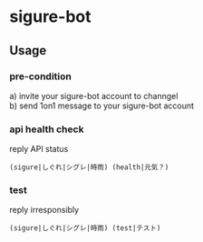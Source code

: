 # sigure-bot

## Usage
### pre-condition
a) invite your sigure-bot account to channgel  
b) send 1on1 message to your sigure-bot account 

### api health check
reply API status

```(sigure|しぐれ|シグレ|時雨) (health|元気？)```

### test
reply irresponsibly

```(sigure|しぐれ|シグレ|時雨) (test|テスト)```
